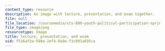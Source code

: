 ```yaml
---
content_type: resource
description: An image with lecture, presentation, and exam together.
file: null
file_location: /coursemedia/sts-080-youth-political-participation-spring-2016/f516af2a588a2ef48a0ef1c091a035ca_edu_b-lecpres-exam.png
file_type: image/png
resourcetype: Image
title: lecture, presentation, and exam
uid: f516af2a-588a-2ef4-8a0e-f1c091a035ca
---
```

